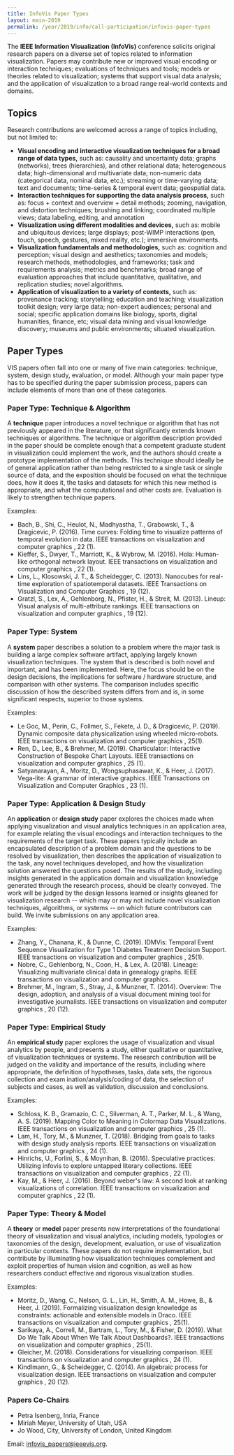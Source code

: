 ```yaml
---
title: InfoVis Paper Types
layout: main-2019
permalink: /year/2019/info/call-participation/infovis-paper-types
---
```


The **IEEE Information Visualization (InfoVis)** conference solicits original research papers on a
diverse set of topics related to information visualization. Papers may contribute new or improved
visual encoding or interaction techniques; evaluations of techniques and tools; models or
theories related to visualization; systems that support visual data analysis; and the application of
visualization to a broad range real-world contexts and domains.

## Topics
Research contributions are welcomed across a range of topics including, but not limited to:
* **Visual encoding and interactive visualization techniques for a broad range of data
types,** such as: causality and uncertainty data; graphs (networks), trees (hierarchies),
and other relational data; heterogeneous data; high-dimensional and multivariate data;
non-numeric data (categorical data, nominal data, etc.); streaming or time-varying data;
text and documents; time-series & temporal event data; geospatial data.
* **Interaction techniques for supporting the data analysis process,** such as: focus +
context and overview + detail methods; zooming, navigation, and distortion techniques;
brushing and linking; coordinated multiple views; data labeling, editing, and annotation
* **Visualization using different modalities and devices,** such as: mobile and ubiquitous
devices; large displays; post-WIMP interactions (pen, touch, speech, gestures, mixed
reality, etc.); immersive environments.
* **Visualization fundamentals and methodologies,** such as: cognition and perception;
visual design and aesthetics; taxonomies and models; research methods,
methodologies, and frameworks; task and requirements analysis; metrics and
benchmarks; broad range of evaluation approaches that include quantitative, qualitative,
and replication studies; novel algorithms.
* **Application of visualization to a variety of contexts,** such as: provenance tracking;
storytelling; education and teaching; visualization toolkit design; very large data;
non-expert audiences; personal and social; specific application domains like biology,
sports, digital humanities, finance, etc; visual data mining and visual knowledge
discovery; museums and public environments; situated visualization.

## Paper Types
VIS papers often fall into one or many of five main categories: technique, system, design study,
evaluation, or model. Although your main paper type has to be specified during the paper
submission process, papers can include elements of more than one of these categories.

### Paper Type: Technique & Algorithm
A **technique** paper introduces a novel technique or algorithm that has not previously appeared
in the literature, or that significantly extends known techniques or algorithms. The technique or
algorithm description provided in the paper should be complete enough that a competent
graduate student in visualization could implement the work, and the authors should create a
prototype implementation of the methods. This technique should ideally be of general
application rather than being restricted to a single task or single source of data, and the
exposition should be focused on what the technique does, how it does it, the tasks and datasets
for which this new method is appropriate, and what the computational and other costs are.
Evaluation is likely to strengthen technique papers.

Examples:
* Bach, B., Shi, C., Heulot, N., Madhyastha, T., Grabowski, T., & Dragicevic, P. (2016).
Time curves: Folding time to visualize patterns of temporal evolution in data. IEEE
transactions on visualization and computer graphics , 22 (1).
* Kieffer, S., Dwyer, T., Marriott, K., & Wybrow, M. (2016). Hola: Human-like orthogonal
network layout. IEEE transactions on visualization and computer graphics , 22 (1).
* Lins, L., Klosowski, J. T., & Scheidegger, C. (2013). Nanocubes for real-time exploration
of spatiotemporal datasets. IEEE Transactions on Visualization and Computer Graphics ,
19 (12).
* Gratzl, S., Lex, A., Gehlenborg, N., Pfister, H., & Streit, M. (2013). Lineup: Visual
analysis of multi-attribute rankings. IEEE transactions on visualization and computer
graphics , 19 (12).

### Paper Type: System
A **system** paper describes a solution to a problem where the major task is building a large
complex software artifact, applying largely known visualization techniques. The system that is
described is both novel and important, and has been implemented. Here, the focus should be
on the design decisions, the implications for software / hardware structure, and comparison with
other systems. The comparison includes specific discussion of how the described system differs
from and is, in some significant respects, superior to those systems.

Examples:
* Le Goc, M., Perin, C., Follmer, S., Fekete, J. D., & Dragicevic, P. (2019). Dynamic
composite data physicalization using wheeled micro-robots. IEEE transactions on
visualization and computer graphics , 25(1).
* Ren, D., Lee, B., & Brehmer, M. (2019). Charticulator: Interactive Construction of
Bespoke Chart Layouts. IEEE transactions on visualization and computer graphics ,
25 (1).
* Satyanarayan, A., Moritz, D., Wongsuphasawat, K., & Heer, J. (2017). Vega-lite: A
grammar of interactive graphics. IEEE Transactions on Visualization and Computer
Graphics , 23 (1).

### Paper Type: Application & Design Study
An **application** or **design study** paper explores the choices made when applying visualization
and visual analytics techniques in an application area, for example relating the visual encodings
and interaction techniques to the requirements of the target task. These papers typically include
an encapsulated description of a problem domain and the questions to be resolved by
visualization, then describes the application of visualization to the task, any novel techniques
developed, and how the visualization solution answered the questions posed. The results of the
study, including insights generated in the application domain and visualization knowledge
generated through the research process, should be clearly conveyed. The work will be judged
by the design lessons learned or insights gleaned for visualization research -- which may or may
not include novel visualization techniques, algorithms, or systems -- on which future contributors
can build. We invite submissions on any application area.

Examples:
* Zhang, Y., Chanana, K., & Dunne, C. (2019). IDMVis: Temporal Event Sequence
Visualization for Type 1 Diabetes Treatment Decision Support. IEEE transactions on
visualization and computer graphics , 25(1).
* Nobre, C., Gehlenborg, N., Coon, H., & Lex, A. (2018). Lineage: Visualizing multivariate
clinical data in genealogy graphs. IEEE transactions on visualization and computer
graphics.
* Brehmer, M., Ingram, S., Stray, J., & Munzner, T. (2014). Overview: The design,
adoption, and analysis of a visual document mining tool for investigative journalists.
IEEE transactions on visualization and computer graphics , 20 (12).

### Paper Type: Empirical Study
An **empirical study** paper explores the usage of visualization and visual analytics by people,
and presents a study, either qualitative or quantitative, of visualization techniques or systems.
The research contribution will be judged on the validity and importance of the results, including
where appropriate, the definition of hypotheses, tasks, data sets, the rigorous collection and
exam ination/analysis/coding of data, the selection of subjects and cases, as well as validation,
discussion and conclusions.

Examples:
* Schloss, K. B., Gramazio, C. C., Silverman, A. T., Parker, M. L., & Wang, A. S. (2019).
Mapping Color to Meaning in Colormap Data Visualizations. IEEE transactions on
visualization and computer graphics , 25 (1).
* Lam, H., Tory, M., & Munzner, T. (2018). Bridging from goals to tasks with design study
analysis reports. IEEE transactions on visualization and computer graphics , 24 (1).
* Hinrichs, U., Forlini, S., & Moynihan, B. (2016). Speculative practices: Utilizing infovis to
explore untapped literary collections. IEEE transactions on visualization and computer
graphics , 22 (1).
* Kay, M., & Heer, J. (2016). Beyond weber's law: A second look at ranking visualizations
of correlation. IEEE transactions on visualization and computer graphics , 22 (1).

### Paper Type: Theory & Model
A **theory** or **model** paper presents new interpretations of the foundational theory of visualization
and visual analytics, including models, typologies or taxonomies of the design, development,
evaluation, or use of visualization in particular contexts. These papers do not require
implementation, but contribute by illuminating how visualization techniques complement and
exploit properties of human vision and cognition, as well as how researchers conduct effective
and rigorous visualization studies.

Examples:
* Moritz, D., Wang, C., Nelson, G. L., Lin, H., Smith, A. M., Howe, B., & Heer, J. (2019).
Formalizing visualization design knowledge as constraints: actionable and extensible
models in Draco. IEEE transactions on visualization and computer graphics , 25(1).
* Sarikaya, A., Correll, M., Bartram, L., Tory, M., & Fisher, D. (2019). What Do We Talk
About When We Talk About Dashboards?. IEEE transactions on visualization and
computer graphics , 25(1).
* Gleicher, M. (2018). Considerations for visualizing comparison. IEEE transactions on
visualization and computer graphics , 24 (1).
* Kindlmann, G., & Scheidegger, C. (2014). An algebraic process for visualization design.
IEEE transactions on visualization and computer graphics , 20 (12).

### Papers Co-Chairs
* Petra Isenberg, Inria, France
* Miriah Meyer, University of Utah, USA
* Jo Wood, City, University of London, United Kingdom

Email: infovis_papers@ieeevis.org.
